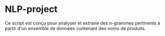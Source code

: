 # NLP-project
Ce script est conçu pour analyser et extraire des n-grammes pertinents à partir d'un ensemble de données contenant des noms de produits. 
